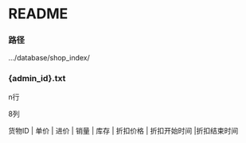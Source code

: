 # README

### 路径

.../database/shop_index/

### {admin_id}.txt

n行

8列

货物ID | 单价 | 进价 | 销量 | 库存 | 折扣价格 | 折扣开始时间 |折扣结束时间
